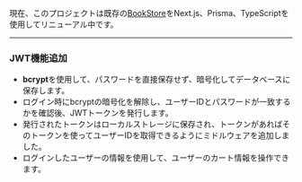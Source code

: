 現在、このプロジェクトは既存の[BookStore](https://github.com/hyoni91/bookstore)をNext.js、Prisma、TypeScriptを使用してリニューアル中です。

---

### JWT機能追加

- **bcrypt**を使用して、パスワードを直接保存せず、暗号化してデータベースに保存します。
- ログイン時にbcryptの暗号化を解除し、ユーザーIDとパスワードが一致するかを確認後、JWTトークンを発行します。
- 発行されたトークンはローカルストレージに保存され、トークンがあればそのトークンを使ってユーザーIDを取得できるようにミドルウェアを追加しました。
- ログインしたユーザーの情報を使用して、ユーザーのカート情報を操作できます。

